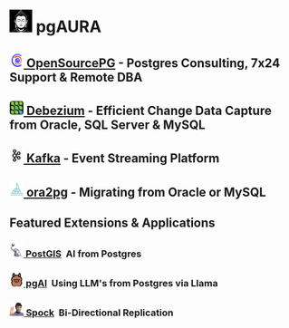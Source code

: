 # <img height=40 width=40 src=img/budha.jpg> pgAURA

## [<img height=25 width=25 src=img/osdb.jpg>&nbsp;OpenSourcePG](https://opensource-db.com) - Postgres Consulting, 7x24 Support & Remote DBA
## [<img height=25 width=25 src=img/debezium.jpg>&nbsp;Debezium](https://debezium.io) - Efficient Change Data Capture from Oracle, SQL Server & MySQL
## [<img height=25 width=25 src=img/kafka.jpg>&nbsp;Kafka](https://kafka.apache.org) - Event Streaming Platform
## [<img height=25 width=25 src=img/catamaran.jpg>&nbsp;ora2pg](https://github.com/ora2pg/ora2pg) - Migrating from Oracle or MySQL

## Featured Extensions & Applications
### [<img height=25 width25 src=img/postgis.jpg>&nbsp;PostGIS](https://github.com/timescaledb/pgai)&nbsp;&nbsp;AI from Postgres
### [<img height=25 width25 src=img/pgai.jpg>&nbsp;pgAI](https://github.com/timescaledb/pgai)&nbsp;&nbsp;Using LLM's from Postgres via Llama
### [<img height=25 width25 src=img/spock.jpg>&nbsp;Spock](https://github.com/pgedge/spock)&nbsp;&nbsp;Bi-Directional Replication

